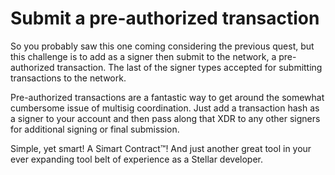 # Submit a pre-authorized transaction
So you probably saw this one coming considering the previous quest, but this challenge is to add as a signer then submit to the network, a pre-authorized transaction. The last of the signer types accepted for submitting transactions to the network.

Pre-authorized transactions are a fantastic way to get around the somewhat cumbersome issue of multisig coordination. Just add a transaction hash as a signer to your account and then pass along that XDR to any other signers for additional signing or final submission.

Simple, yet smart! A Simart Contract™! And just another great tool in your ever expanding tool belt of experience as a Stellar developer.
